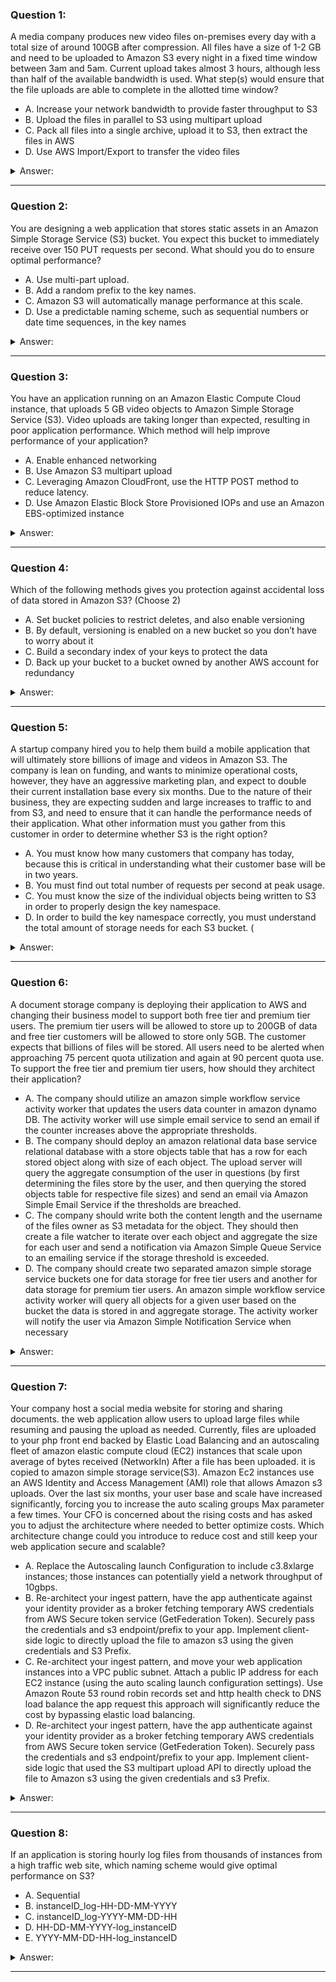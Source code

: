 ### Question 1:

A media company produces new video files on-premises every day with a total size of around 100GB after compression. All files have a size of 1-2 GB and need to be uploaded to Amazon S3 every night in a fixed time window between 3am and 5am. Current upload takes almost 3 hours, although less than half of the available bandwidth is used. What step(s) would ensure that the file uploads are able to complete in the allotted time window?

- A. Increase your network bandwidth to provide faster throughput to S3
- B. Upload the files in parallel to S3 using multipart upload
- C. Pack all files into a single archive, upload it to S3, then extract the files in AWS
- D. Use AWS Import/Export to transfer the video files

<details><summary>Answer:</summary><p>
[B]

Categories:
[S3, SES]

Explanation:

Question 1@http://jayendrapatil.com/aws-s3-best-practices/

</p></details><hr>

### Question 2:

You are designing a web application that stores static assets in an Amazon Simple Storage Service (S3) bucket. You expect this bucket to immediately receive over 150 PUT requests per second. What should you do to ensure optimal performance?

- A. Use multi-part upload.
- B. Add a random prefix to the key names.
- C. Amazon S3 will automatically manage performance at this scale.
- D. Use a predictable naming scheme, such as sequential numbers or date time sequences, in the key names

<details><summary>Answer:</summary><p>
[B]

Categories:
[S3]

Explanation:

Question 2@http://jayendrapatil.com/aws-s3-best-practices/

</p></details><hr>

### Question 3:

You have an application running on an Amazon Elastic Compute Cloud instance, that uploads 5 GB video objects to Amazon Simple Storage Service (S3). Video uploads are taking longer than expected, resulting in poor application performance. Which method will help improve performance of your application?

- A. Enable enhanced networking
- B. Use Amazon S3 multipart upload
- C. Leveraging Amazon CloudFront, use the HTTP POST method to reduce latency.
- D. Use Amazon Elastic Block Store Provisioned IOPs and use an Amazon EBS-optimized instance

<details><summary>Answer:</summary><p>
[B]

Categories:
[S3, CloudFront, EBS]

Explanation:

Question 3@http://jayendrapatil.com/aws-s3-best-practices/

</p></details><hr>

### Question 4:

Which of the following methods gives you protection against accidental loss of data stored in Amazon S3? (Choose 2)

- A. Set bucket policies to restrict deletes, and also enable versioning
- B. By default, versioning is enabled on a new bucket so you don’t have to worry about it 
- C. Build a secondary index of your keys to protect the data 
- D. Back up your bucket to a bucket owned by another AWS account for redundancy

<details><summary>Answer:</summary><p>
[A, D]

Categories:
[S3]

Explanation:

Question 4@http://jayendrapatil.com/aws-s3-best-practices/

B: Not enabled by default

C: improves performance only

</p></details><hr>

### Question 5:

A startup company hired you to help them build a mobile application that will ultimately store billions of image and videos in Amazon S3. The company is lean on funding, and wants to minimize operational costs, however, they have an aggressive marketing plan, and expect to double their current installation base every six months. Due to the nature of their business, they are expecting sudden and large increases to traffic to and from S3, and need to ensure that it can handle the performance needs of their application. What other information must you gather from this customer in order to determine whether S3 is the right option?

- A. You must know how many customers that company has today, because this is critical in understanding what their customer base will be in two years. 
- B. You must find out total number of requests per second at peak usage.
- C. You must know the size of the individual objects being written to S3 in order to properly design the key namespace. 
- D. In order to build the key namespace correctly, you must understand the total amount of storage needs for each S3 bucket. (

<details><summary>Answer:</summary><p>
[B]

Categories:
[S3, SES]

Explanation:

Question 5@http://jayendrapatil.com/aws-s3-best-practices/

A: No. of customers do not matter

C: Size does not relate to the key namespace design but the count does

D: S3 provided unlimited storage the key namespace design would depend on the number)

</p></details><hr>

### Question 6:

A document storage company is deploying their application to AWS and changing their business model to support both free tier and premium tier users. The premium tier users will be allowed to store up to 200GB of data and free tier customers will be allowed to store only 5GB. The customer expects that billions of files will be stored. All users need to be alerted when approaching 75 percent quota utilization and again at 90 percent quota use. To support the free tier and premium tier users, how should they architect their application?

- A. The company should utilize an amazon simple workflow service activity worker that updates the users data counter in amazon dynamo DB. The activity worker will use simple email service to send an email if the counter increases above the appropriate thresholds.
- B. The company should deploy an amazon relational data base service relational database with a store objects table that has a row for each stored object along with size of each object. The upload server will query the aggregate consumption of the user in questions (by first determining the files store by the user, and then querying the stored objects table for respective file sizes) and send an email via Amazon Simple Email Service if the thresholds are breached. 
- C. The company should write both the content length and the username of the files owner as S3 metadata for the object. They should then create a file watcher to iterate over each object and aggregate the size for each user and send a notification via Amazon Simple Queue Service to an emailing service if the storage threshold is exceeded. 
- D. The company should create two separated amazon simple storage service buckets one for data storage for free tier users and another for data storage for premium tier users. An amazon simple workflow service activity worker will query all objects for a given user based on the bucket the data is stored in and aggregate storage. The activity worker will notify the user via Amazon Simple Notification Service when necessary 

<details><summary>Answer:</summary><p>
[A]

Categories:
[S3, SES, SWF, SQS, SNS]

Explanation:

Question 6@http://jayendrapatil.com/aws-s3-best-practices/

B: Good Approach to use RDS but with so many objects might not be a good option

C: List operations on S3 not feasible

D: List operations on S3 not feasible as well as SNS does not address email requirement

</p></details><hr>

### Question 7:

Your company host a social media website for storing and sharing documents. the web application allow users to upload large files while resuming and pausing the upload as needed. Currently, files are uploaded to your php front end backed by Elastic Load Balancing and an autoscaling fleet of amazon elastic compute cloud (EC2) instances that scale upon average of bytes received (NetworkIn) After a file has been uploaded. it is copied to amazon simple storage service(S3). Amazon Ec2 instances use an AWS Identity and Access Management (AMI) role that allows Amazon s3 uploads. Over the last six months, your user base and scale have increased significantly, forcing you to increase the auto scaling groups Max parameter a few times. Your CFO is concerned about the rising costs and has asked you to adjust the architecture where needed to better optimize costs. Which architecture change could you introduce to reduce cost and still keep your web application secure and scalable?

- A. Replace the Autoscaling launch Configuration to include c3.8xlarge instances; those instances can potentially yield a network throughput of 10gbps. 
- B. Re-architect your ingest pattern, have the app authenticate against your identity provider as a broker fetching temporary AWS credentials from AWS Secure token service (GetFederation Token). Securely pass the credentials and s3 endpoint/prefix to your app. Implement client-side logic to directly upload the file to amazon s3 using the given credentials and S3 Prefix. 
- C. Re-architect your ingest pattern, and move your web application instances into a VPC public subnet. Attach a public IP address for each EC2 instance (using the auto scaling launch configuration settings). Use Amazon Route 53 round robin records set and http health check to DNS load balance the app request this approach will significantly reduce the cost by bypassing elastic load balancing. 
- D. Re-architect your ingest pattern, have the app authenticate against your identity provider as a broker fetching temporary AWS credentials from AWS Secure token service (GetFederation Token). Securely pass the credentials and s3 endpoint/prefix to your app. Implement client-side logic that used the S3 multipart upload API to directly upload the file to Amazon s3 using the given credentials and s3 Prefix.

<details><summary>Answer:</summary><p>
[D]

Categories:
[S3, RDS, EC2, ASG, EBS, VPC, Route 53, ELB]

Explanation:

Question 7@http://jayendrapatil.com/aws-s3-best-practices/

A: no info of current size and might increase cost

B: will not provide the ability to handle pause and restarts

C: ELB is not the bottleneck

D: multipart allows one to start uploading directly to S3 before the actual size is known or complete data is downloaded

</p></details><hr>

### Question 8:

If an application is storing hourly log files from thousands of instances from a high traffic web site, which naming scheme would give optimal performance on S3?

- A. Sequential
- B. instanceID_log-HH-DD-MM-YYYY
- C. instanceID_log-YYYY-MM-DD-HH
- D. HH-DD-MM-YYYY-log_instanceID
- E. YYYY-MM-DD-HH-log_instanceID

<details><summary>Answer:</summary><p>
[D]

Categories:
[S3]

Explanation:

Question 8@http://jayendrapatil.com/aws-s3-best-practices/

D: HH will give some randomness to start with instead of instaneId where the first characters would be i-

</p></details><hr>

